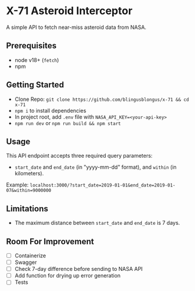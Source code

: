 # X-71 Asteroid Interceptor

A simple API to fetch near-miss asteroid data from NASA.

## Prerequisites

- node v18+ (`fetch`)
- npm 

## Getting Started

- Clone Repo: `git clone https://github.com/blingusblongus/x-71 && cd x-71`
- `npm i` to install dependencies
- In project root, add `.env` file with `NASA_API_KEY=<your-api-key>`
- `npm run dev` or `npm run build && npm start`

## Usage

This API endpoint accepts three required query parameters: 
- `start_date` and 
`end_date` (in "yyyy-mm-dd" format), and 
`within` (in kilometers). 

Example: `localhost:3000/?start_date=2019-01-01&end_date=2019-01-07&within=9000000` 

## Limitations

- The maximum distance between `start_date` and `end_date` is 7 days. 

## Room For Improvement

- [ ] Containerize
- [ ] Swagger
- [ ] Check 7-day difference before sending to NASA API
- [ ] Add function for drying up error generation
- [ ] Tests
